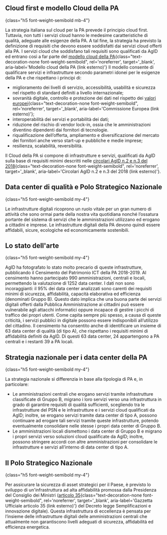 ## Cloud first e modello Cloud della PA
{class="h5 font-weight-semibold mb-4"}

La strategia italiana sul cloud per la PA prevede il principio cloud first. Tuttavia, non tutti i servizi
cloud hanno le medesime caratteristiche di qualità, adeguate alle esigenze della PA. A tal fine, la
strategia ha previsto la definizione di requisiti che devono essere soddisfatti dai servizi cloud offerti
alla PA. I servizi cloud che soddisfano tali requisiti sono qualificati da AgID ed entrano così a far parte del
[modello cloud della PA](https://docs.italia.it/italia/piano-triennale-ict/cloud-docs/it/stabile/index.html){class="text-decoration-none font-weight-semibold", rel='noreferrer', target='_blank', aria-label='Modello cloud della PA (link esterno)'}
Il modello consente di qualificare servizi e infrastrutture secondo parametri
idonei per le esigenze della PA e che rispettano i principi di:

- miglioramento dei livelli di servizio, accessibilità, usabilità e sicurezza nel rispetto di standard definiti a livello internazionale;
- sovranità digitale, controllo e protezione dei dati nel rispetto dei
  [valori europei](https://ec.europa.eu/digital-single-market/en/news/towards-next-generation-cloud-europe){class="text-decoration-none font-weight-semibold", rel='noreferrer', target='_blank', aria-label='Commissione Europea (link esterno)'};
- interoperabilità dei servizi e portabilità dei dati;
- riduzione del rischio di vendor lock-in, ossia che le amministrazioni diventino dipendenti dai fornitori di tecnologie.
- riqualificazione dell’offerta, ampliamento e diversificazione del mercato dei fornitori anche verso start-up e pubbliche e medie imprese;
- resilienza, scalabilità, reversibilità.

Il Cloud della PA si compone di infrastrutture e servizi, qualificati da AgID sulla base di requisiti minimi descritti nelle
[circolari AgID n.2 e n.3 del 2018](https://cloud-italia.readthedocs.io/projects/cloud-italia-circolari/it/latest/){class="text-decoration-none font-weight-semibold", rel='noreferrer', target='_blank', aria-label='Circolari AgID n.2 e n.3 del 2018 (link esterno)'}.

## Data center di qualità e Polo Strategico Nazionale
{class="h5 font-weight-semibold my-4"}

Le infrastrutture digitali ricoprono un ruolo vitale per un gran numero di attività che sono ormai parte
della nostra vita quotidiana nonché l’ossatura portante del sistema di servizi che le amministrazioni
utilizzano ed erogano a cittadini e imprese. Le infrastrutture digitali della PA devono quindi essere
affidabili, sicure, ecologiche ed economicamente sostenibili.

## Lo stato dell'arte
{class="h5 font-weight-semibold my-4"}

AgID ha fotografato lo stato molto precario di queste infrastrutture, pubblicando il Censimento del
Patrimonio ICT della PA 2018-2019. Al censimento hanno partecipato 990 amministrazioni, centrali e locali,
permettendo la valutazione di 1252 data center. I dati non sono incoraggianti: il 95% dei data center
analizzati sono carenti dei requisiti minimi di sicurezza, affidabilità, capacità elaborativa ed efficienza
(denominati Gruppo B). Questo dato implica che una buona parte dei servizi digitali offerti dalla Pubblica
Amministrazione ai cittadini può essere vulnerabile agli attacchi informatici oppure incapace di gestire i
picchi di traffico dei propri utenti. Come capita sempre più spesso, a causa di queste criticità, i servizi
pubblici in digitale possono essere indisponibili all’utilizzo del cittadino. Il censimento ha consentito
anche di identificare un insieme di 63 data center di qualità (di tipo A), che rispettano i requisiti minimi
di affidabilità definiti da AgID. Di questi 63 data center, 24 appartengono a PA centrali e i restanti 39 a
PA locali.

## Strategia nazionale per i data center della PA
{class="h5 font-weight-semibold my-4"}

La strategia nazionale si differenzia in base alla tipologia di PA e, in particolare:

- Le amministrazioni centrali che erogano servizi tramite infrastrutture classificate di Gruppo B, 
  migrano i loro servizi verso una infrastruttura in grado di garantire requisiti di qualità sufficienti,
  scegliendo tra le infrastrutture del PSN e le infrastrutture e i servizi cloud qualificati da AgID;
  inoltre, se erogano servizi tramite data center di tipo A,
  possono continuare ad erogare tali servizi tramite queste infrastrutture,
  potendo eventualmente consolidare nelle stesse i propri data center di Gruppo B.
- Le amministrazioni locali dismettono i data center di Gruppo B e migrano i propri servizi verso soluzioni cloud qualificate da AgID; 
  inoltre, possono stringere accordi con altre amministrazioni per consolidare le infrastrutture e servizi all’interno di data center di tipo A.

## Il Polo Strategico Nazionale
{class="h5 font-weight-semibold my-4"}

Per assicurare la sicurezza di asset strategici per il Paese, è previsto lo sviluppo di un'infrastruttura ad alta affidabilità promossa
dalla Presidenza del Consiglio dei Ministri
([articolo 35](https://www.gazzettaufficiale.it/eli/id/2020/09/14/20A04921/sg){class="text-decoration-none font-weight-semibold", rel='noreferrer', target='_blank', aria-label='Gazzetta Ufficiale articolo 35 (link esterno)'}
del Decreto legge Semplificazioni e innovazione digitale). Questa infrastruttura di eccellenza è pensata 
per l’insieme delle infrastrutture digitali delle amministrazioni centrali che attualmente non garantiscono
livelli adeguati di sicurezza, affidabilità ed efficienza energetica.